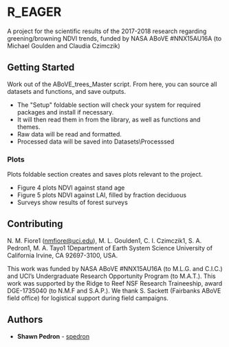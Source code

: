 # R_EAGER

A project for the scientific results of the 2017-2018 research regarding greening/browning NDVI trends,
funded by NASA ABoVE #NNX15AU16A (to Michael Goulden and Claudia Czimczik) 

## Getting Started

Work out of the ABoVE_trees_Master script. From here, you can source all datasets and functions, and save outputs. 
* The "Setup" foldable section will check your system for required packages and install if necessary. 
* It will then read them in from the library, as well as functions and themes.
* Raw data will be read and formatted. 
* Processed data will be saved into Datasets\Processsed

### Plots

Plots foldable section creates and saves plots relevant to the project. 
* Figure 4 plots NDVI against stand age
* Figure 5 plots NDVI against LAI, filled by fraction deciduous
* Surveys show results of forest surveys

## Contributing

N. M. Fiore1 (nmfiore@uci.edu), M. L. Goulden1, C. I. Czimczik1, S. A. Pedron1, M. A. Tayo1
1Department of Earth System Science
University of California
Irvine, CA 92697-3100, USA.

This work was funded by NASA ABoVE #NNX15AU16A (to M.L.G. and C.I.C.) 
and UCI’s Undergraduate Research Opportunity Program (to M.A.T.). 
This work was supported by the Ridge to Reef NSF Research Traineeship, 
award DGE-1735040 (to N.M.F and S.A.P.). We thank S. Sackett (Fairbanks ABoVE field office) 
for logistical support during field campaigns.

## Authors

* **Shawn Pedron** - [spedron](https://github.com/spedron)
